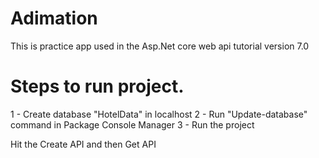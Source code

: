 # Adimation
This is practice app used in the Asp.Net core web api tutorial version 7.0 
# Steps to run project.
1 - Create database "HotelData" in localhost
2 - Run "Update-database" command in Package Console Manager
3 - Run the project

Hit the Create API and then Get API
